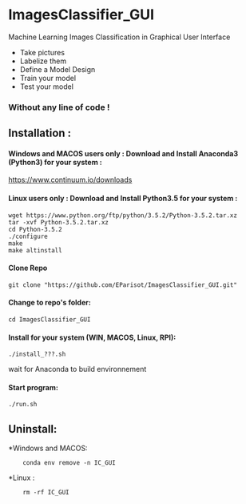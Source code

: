 # ImagesClassifier_GUI

Machine Learning Images Classification in Graphical User Interface
* Take pictures
* Labelize them
* Define a Model Design
* Train your model 
* Test your model

### Without any line of code !



## Installation :

#### Windows and MACOS users only : Download and Install Anaconda3 (Python3) for your system :

https://www.continuum.io/downloads

#### Linux users only : Download and Install Python3.5 for your system :

```
wget https://www.python.org/ftp/python/3.5.2/Python-3.5.2.tar.xz
tar -xvf Python-3.5.2.tar.xz
cd Python-3.5.2
./configure
make
make altinstall
```

#### Clone Repo
```
git clone "https://github.com/EParisot/ImagesClassifier_GUI.git"
```

#### Change to repo's folder:

```
cd ImagesClassifier_GUI
```

#### Install for your system (WIN, MACOS, Linux, RPI):

```
./install_???.sh
```
wait for Anaconda to build environnement

#### Start program:

```
./run.sh
```


## Uninstall:

*Windows and MACOS:
```
	conda env remove -n IC_GUI
```

*Linux :
```
	rm -rf IC_GUI
```

